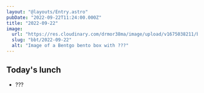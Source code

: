 ```yaml
---
layout: "@layouts/Entry.astro"
pubDate: "2022-09-22T11:24:00.000Z"
title: "2022-09-22"
image:
  url: "https://res.cloudinary.com/drmor38ma/image/upload/v1675038211/bbt/2022-09-22.jpg"
  slug: "bbt/2022-09-22"
  alt: "Image of a Bentgo bento box with ???"
---
```


## Today's lunch

- ???
